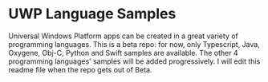 # UWP Language Samples
Universal Windows Platform apps can be created in a great variety of programming languages.
This is a beta repo: for now, only Typescript, Java, Oxygene, Obj-C, Python and Swift samples are available. The other 4 programming languages' samples will be added progressively. I will edit this readme file when the repo gets out of Beta.
